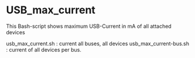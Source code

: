 # USB_max_current
This Bash-script shows maximum USB-Current in mA of all attached devices

usb_max_current.sh : current all buses, all devices
usb_max_current-bus.sh : current of all devices per bus.
